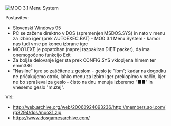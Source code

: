 ![MOO 3.1 Menu System](https://raw.githubusercontent.com/markostamcar/muzej.si/master/no-lan/moo31.jpg)

Postavitev:
- Slovenski Windows 95
- PC se zažene direktno v DOS (spremenjen MSDOS.SYS) in nato v menu za izbiro iger (prek AUTOEXEC.BAT) - MOO 3.1 Menu System - kamor nas tudi vrne po koncu izbrane igre
- MOO1.EXE je popatchan (naprej razpakiran DIET packer), da ima onemogočeno funkcijo Exit
- Za boljše delovanje iger sta prek CONFIG.SYS vklopljena himem ter emm386
- "Nasilne" igre so zaščitene z geslom - geslo je "ibm"; kadar na dogodku ne pričakujemo otrok, lahko menu za izbiro iger preklopimo v način, kjer ne bo spraševal za geslo - čisto na dnu menuja izberemo “■■” in vnesemo geslo "muzej".

Viri:
- http://web.archive.org/web/20060924093236/http://members.aol.com/rg3294/dos/moo31.zip
- https://www.dosgamesarchive.com/
